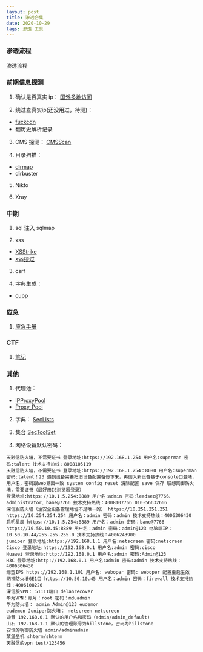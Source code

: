 ```yaml
---
layout: post
title: 渗透合集
date: 2020-10-29
tags: 渗透 工具
---
```


### 渗透流程
[渗透流程](https://my.oschina.net/u/4588149/blog/4684434)


### 前期信息探测

1. 确认是否真实 ip：
[国外多地访问](https://asm.saas.broadcom.com/en/ping.php)

2. 绕过查真实ip(还没用过，待测)：
* [fuckcdn](https://github.com/Tai7sy/fuckcdn)
* 翻历史解析记录

3. CMS 探测：
[CMSScan](https://github.com/ajinabraham/CMSScan)

4. 目录扫描：
* [dirmap](https://github.com/H4ckForJob/dirmap)
* dirbuster

5. Nikto

6. Xray


### 中期

1. sql 注入
sqlmap

2. xss
* [XSStrike](https://github.com/s0md3v/XSStrike)
* [xss绕过](https://www.freebuf.com/articles/web/195507.html)

3. csrf

4. 字典生成：
* [cupp](https://github.com/Mebus/cupp.git)


### 应急

1. [应急手册](https://bypass007.github.io/Emergency-Response-Notes/)


### CTF
1. [笔记](https://github.com/w181496/Web-CTF-Cheatsheet)


### 其他

1. 代理池：
* [IPProxyPool](https://github.com/qiyeboy/IPProxyPool)
* [Proxy_Pool](https://github.com/TideSec/Proxy_Pool)

2. 字典：
[SecLists](https://github.com/danielmiessler/SecLists)

3. 集合
[SecToolSet](https://github.com/bollwarm/SecToolSet)

4. 网络设备默认密码：
```
天融信防火墙，不需要证书 登录地址:https://192.168.1.254 用户名:superman 密码:talent 技术支持热线：8008105119
天融信防火墙，不需要证书 登录地址:https://192.168.1.254：8080 用户名:superman 密码:talent！23 遇到设备需要把旧设备配置备份下来，再倒入新设备基于console口登陆，用户名，密码跟web界面一致 system config reset 清除配置 save 保存 联想网御防火墙，需要证书（最好用IE浏览器登录）
登录地址:https://10.1.5.254:8889 用户名:admin 密码:leadsec@7766、administrator、bane@7766 技术支持热线：4008107766 010-56632666
深信服防火墙（注安全设备管理地址不是唯一的） https://10.251.251.251
https://10.254.254.254 用户名：admin 密码：admin 技术支持热线：4006306430
启明星辰 https://10.1.5.254:8889 用户名：admin 密码：bane@7766
https://10.50.10.45:8889 用户名：admin 密码：admin@123 电脑端IP：10.50.10.44/255.255.255.0 技术支持热线：4006243900
juniper 登录地址:https://192.168.1.1 用户名:netscreen 密码:netscreen
Cisco 登录地址:https://192.168.0.1 用户名:admin 密码:cisco
Huawei 登录地址:http://192.168.0.1 用户名:admin 密码:Admin@123
H3C 登录地址:http://192.168.0.1 用户名:admin 密码:admin 技术支持热线：4006306430
绿盟IPS https://192.168.1.101 用户名: weboper 密码: weboper 配置重启生效
网神防火墙GE1口 https://10.50.10.45 用户名：admin 密码：firewall 技术支持热线：4006108220
深信服VPN： 51111端口 delanrecover
华为VPN：账号：root 密码：mduadmin
华为防火墙： admin Admin@123 eudemon
eudemon Juniper防火墙： netscreen netscreen
迪普 192.168.0.1 默认的用户名和密码（admin/admin_default)
山石 192.168.1.1 默认的管理账号为hillstone，密码为hillstone
安恒的明御防火墙 admin/adminadmin
某堡垒机 shterm/shterm
天融信的vpn test/123456
```